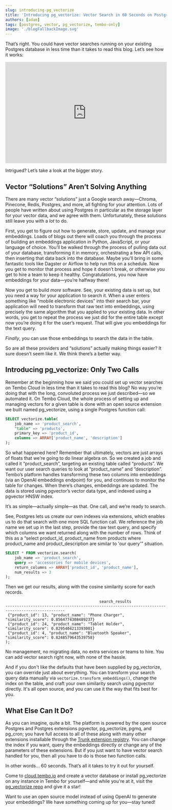 ```yaml
---
slug: introducing-pg_vectorize
title: 'Introducing pg_vectorize: Vector Search in 60 Seconds on Postgres'
authors: [adam]
tags: [postgres, vector, pg_vectorize, tembo-only]
image: './blogFallbackImage.svg'
---
```


That’s right. You could have vector searches running on your existing Postgres database in less time than it takes to read this blog. Let’s see how it works:

<div style={{ position: 'relative', width: '100%', paddingBottom: '56.25%', marginBottom: '5%'}}>
  <iframe
    style={{ position: 'absolute', top:'10px', width: '100%', height: '100%' }}
    width="100%"
    height="315"
    src="https://www.youtube.com/embed/TgtINeeucy8?si=7jBlRi59mSnlnH0i"
    title="YouTube video player"
    frameBorder="0"
    allow="accelerometer; autoplay; clipboard-write; encrypted-media; gyroscope; picture-in-picture"
    allowFullScreen>
  </iframe>
</div>

Intrigued? Let’s take a look at the bigger story.

## Vector “Solutions” Aren’t Solving Anything

There are many vector “solutions” just a Google search away—Chroma, Pinecone, Redis, Postgres, and more, all fighting for your attention. Lots of people have written about using Postgres in particular as the storage layer for your vector data, and we agree with them. Unfortunately, these solutions still leave you with a _lot_ to do.

First, you get to figure out how to generate, store, update, and manage your embeddings. Loads of blogs out there will coach you through the process of building an embeddings application in Python, JavaScript, or your language of choice. You’ll be walked through the process of pulling data out of your database, transforming it in memory, orchestrating a few API calls, then inserting that data back into the database. Maybe you’ll bring in some fantastic tools like Dagster or Airflow to help run this on a schedule. Now you get to monitor that process and hope it doesn’t break, or otherwise you get to hire a team to keep it healthy. Congratulations, you now have embeddings for your data—you’re halfway there!

Now you get to build _more_ software. See, your existing data is set up, but you need a way for your application to search it. When a user enters something like “mobile electronic devices” into their search bar, your application will need to transform that raw text into embeddings, using precisely the same algorithm that you applied to your existing data. In other words, you get to repeat the process we just did for the entire table except now you’re doing it for the user’s request. That will give you embeddings for the text query.

_Finally_, you can use those embeddings to search the data in the table.

So are all these providers and “solutions” actually making things easier? It sure doesn’t seem like it. We think there’s a better way.

## Introducing pg_vectorize: Only Two Calls

Remember at the beginning how we said you could set up vector searches on Tembo Cloud in less time than it takes to read this blog? No way you’re doing that with the long, convoluted process we just described—so we automated it. On Tembo Cloud, the whole process of setting up and managing vectors for a given table is done with an open source extension we built named pg_vectorize, using a single Postgres function call:

```sql
SELECT vectorize.table(
    job_name => 'product_search',
    "table" => 'products',
    primary_key => 'product_id',
    columns => ARRAY['product_name', 'description']
);
```

So what happened here? Remember that ultimately, vectors are just arrays of floats that we're going to do linear algebra on. So we created a job and called it “product_search”, targeting an existing table called “products”. We want our user search queries to look at “product_name” and “description”. Tembo’s platform handles transforming these two columns into embeddings (via an OpenAI embeddings endpoint) for you, and continues to monitor the table for changes. When there’s changes, embeddings are updated. The data is stored using pgvector’s vector data type, and indexed using a pgvector HNSW index.

It’s as simple—actually simple—as that. One call, and we’re ready to search.

See, Postgres lets us create our own indexes via extensions, which enables us to do that search with one more SQL function call. We reference the job name we set up in the last step, provide the raw text query, and specify which columns we want returned along with the number of rows. Think of this as a “select product_id, product_name from products where product_name and product_description are similar to 'our query'” situation.

```sql
SELECT * FROM vectorize.search(
    job_name => 'product_search',
    query => 'accessories for mobile devices',
    return_columns => ARRAY['product_id', 'product_name'],
    num_results => 3
);
```

Then we get our results, along with the cosine similarity score for each records.

```
                                         search_results
------------------------------------------------------------------------------------------------
 {"product_id": 13, "product_name": "Phone Charger", "similarity_score": 0.8564774308489237}
 {"product_id": 24, "product_name": "Tablet Holder", "similarity_score": 0.8295404213393001}
 {"product_id": 4, "product_name": "Bluetooth Speaker", "similarity_score": 0.8248579643539758}
);
```

No management, no migrating data, no extra services or teams to hire. You can add vector search right now, with none of the hassle.

And if you don't like the defaults that have been supplied by pg_vectorize, you can override just about everything. You can transform your search query data manually via `vectorize.transform_embeddings()`, change the index on the table, and craft your own similarity search using pgvector directly. It's all open source, and you can use it the way that fits best for you.

## What Else Can It Do?

As you can imagine, quite a bit. The platform is powered by the open source Postgres and Postgres extensions pgvector, pg_vectorize, pgmq, and pg_cron; you have full access to all of these along with many other extensions installable through the [Trunk extension registry](https://pgt.dev). You can change the index if you want, query the embeddings directly or change any of the parameters of these extensions. But if you just want to have vector search handled for you, then all you have to do is those two function calls.

In other words… 60 seconds. That’s all it takes to try it out for yourself.

Come to [cloud.tembo.io](https://cloud.tembo.io) and create a vector database or install pg_vectorize on any instance in Tembo for yourself—and while you're at it, visit the [pg_vectorize repo](https://github.com/tembo-io/pg_vectorize) and give it a star!

Want to use an open source model instead of using OpenAI to generate your embeddings? We have something coming up for you—stay tuned!
